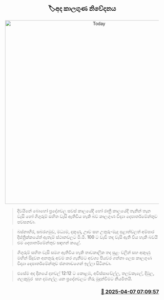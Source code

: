 <p align='center'><b><h2 align='center' title='Today's weather forecast'>🏷අද කාලගුණ නිවේදනය</h2></b></p>
<p align='center'><img src='https://helakuru.sgp1.cdn.digitaloceanspaces.com/esana/images/lib/weather-thumb-new-1[1].jpg' width='600' alt='Today's weather forecast'></p>

> දිවයිනේ බොහෝ ප්‍රදේශවල සවස් කාලයේදී හෝ රාත්‍රී කාලයේදී තැනින් තැන වැසි හෝ ගිගුරුම් සහිත වැසි ඇතිවිය හැකි බව කාලගුණ විද්‍යා දෙපාර්තමේන්තුව පවසනවා.

> බස්නාහිර, සබරගමුව, මධ්‍යම, දකුණු, ඌව සහ උතුරු-මැද පළාත්වලත් අම්පාර දිස්ත්‍රික්කයේත් ඇතැම් ස්ථානවලට මි.මී. 100 ට වැඩි තද වැසි ඇති විය හැකි බවයි එම දෙපාර්තමේන්තුව සඳහන් කළේ.

> ගිගුරුම් සහිත වැසි සමග ඇතිවිය හැකි තාවකාලික තද සුළං වලින් සහ අකුණු මඟින් සිදුවන අනතුරු අවම කර ගැනීමට අවශ්‍ය පියවර ගන්නා ලෙස කාලගුණ විද්‍යා දෙපාර්තමේන්තුව ජනතාවගෙන් ඉල්ලා සිටිනවා.

> එසේම අද දිනයේ දහවල් 12:12 ට කොළඹ, අවිස්සාවේල්ල, තලවකැලේ, දිඹුල, ගලකුඹුර  සහ දඹගල්ල යන ප්‍රදේශවලට හිරු මුදුන්වීමට නියමිතයි.



<h3 align='right'><a href='https://www.helakuru.lk/esana/p/109014/'>📅 2025-04-07 07:09:57</a></h3>
